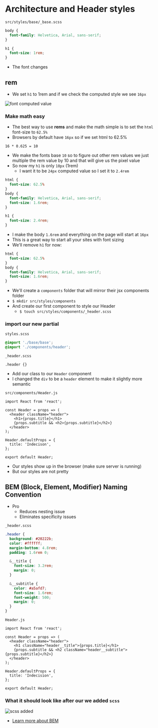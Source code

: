 # Architecture and Header styles
`src/styles/base/_base.scss`

```css
body {
  font-family: Helvetica, Arial, sans-serif;
}

h1 {
  font-size: 1rem;
}
```

* The font changes

## rem
* We set `h1` to 1rem and if we check the computed style we see `16px`

![font computed value](https://i.imgur.com/CzMEBc2.png)

### Make math easy
* The best way to use **rems** and make the math simple is to set the `html` font-size to `62.5%`
* Browsers by default have `16px` so if we set html to 62.5%

`16 * 0.625 = 10`

* We make the fonts base `10` so to figure out other rem values we just multiple the rem value by 10 and that will give us the pixel value
* So now my `h1` is only `10px` (1rem)
    - I want it to be `24px` computed value so I set it to `2.4rem`

```css
html {
  font-size: 62.5%
}
body {
  font-family: Helvetica, Arial, sans-serif;
  font-size: 1.6rem;
}

h1 {
  font-size: 2.4rem;
}
```

* I make the body `1.6rem` and everything on the page will start at `16px`
* This is a great way to start all your sites with font sizing
* We'll remove `h1` for now:

```css
html {
  font-size: 62.5%
}
body {
  font-family: Helvetica, Arial, sans-serif;
  font-size: 1.6rem;
}
```

* We'll create a `components` folder that will mirror their jsx components folder
* `$ mkdir src/styles/components`
* And create our first component to style our Header
    - `$ touch src/styles/components/_header.scss`

### import our new partial
`styles.scss`

```css
@import './base/base';
@import './components/header';
```

`_header.scss`

```
.header {}
```

* Add our class to our `Header` component
* I changed the `div` to be a `header` element to make it slightly more semantic

`src/components/Header.js`

```
import React from 'react';

const Header = props => (
  <header className="header">
    <h1>{props.title}</h1>
    {props.subtitle && <h2>{props.subtitle}</h2>}
  </header>
);

Header.defaultProps = {
  title: 'Indecison',
};

export default Header;
```

* Our styles show up in the browser (make sure server is running)
* But our styles are not pretty

## BEM (Block, Element, Modifier) Naming Convention
* Pro
    - Reduces nesting issue
    - Eliminates specificity issues

`_header.scss`

```css
.header {
  background: #20222b;
  color: #ffffff;
  margin-bottom: 4.8rem;
  padding: 1.6rem 0;

  &__title {
    font-size: 3.2rem;
    margin: 0;
  }

  &__subtitle {
    color: #a5afd7;
    font-size: 1.6rem;
    font-weight: 500;
    margin: 0;
  }
}
```

`Header.js`

```
import React from 'react';

const Header = props => (
  <header className="header">
    <h1 className="header__title">{props.title}</h1>
    {props.subtitle && <h2 className="header__subtitle">{props.subtitle}</h2>}
  </header>
);

Header.defaultProps = {
  title: 'Indecision',
};

export default Header;
```

### What it should look like after our we added `scss`
![scss added](https://i.imgur.com/0z6YbOa.png)

* [Learn more about BEM](http://getbem.com/)
